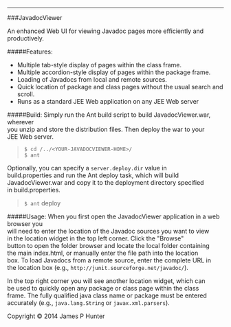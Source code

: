 ----------------
###JavadocViewer

An enhanced Web UI for viewing Javadoc pages more efficiently and  
productively.

#####Features:
* Multiple tab-style display of pages within the class frame.
* Multiple accordion-style display of pages within the package frame.
* Loading of Javadocs from local and remote sources.
* Quick location of package and class pages without the usual search and scroll.
* Runs as a standard JEE Web application on any JEE Web server

#####Build:
Simply run the Ant build script to build JavadocViewer.war, wherever  
you unzip and store the distribution files. Then deploy the war to your  
JEE Web server.

> `$ cd /../<YOUR-JAVADOCVIEWER-HOME>/`  
> `$ ant`  
  
Optionally, you can specify a `server.deploy.dir` value in  
build.properties and run the Ant deploy task, which will build  
JavadocViewer.war and copy it to the deployment directory specified  
in build.properties.

> `$ ant` deploy  
  
#####Usage:
When you first open the JavadocViewer application in a web browser you  
will need to enter the location of the Javadoc sources you want to view  
in the location widget in the top left corner. Click the "Browse"  
button to open the folder browser and locate the local folder containing  
the main index.html, or manually enter the file path into the location  
box. To load Javadocs from a remote source, enter the complete URL in  
the location box (e.g., `http://junit.sourceforge.net/javadoc/`).  

In the top right corner you will see another location widget, which can  
be used to quickly open any package or class page within the class  
frame. The fully qualified java class name or package must be entered  
accurately (e.g., `java.lang.String` or `javax.xml.parsers`).  


Copyright &copy; 2014 James P Hunter
